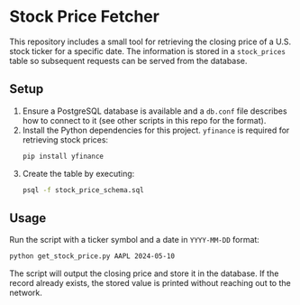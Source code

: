# Stock Price Fetcher

This repository includes a small tool for retrieving the closing price of a
U.S. stock ticker for a specific date. The information is stored in a
`stock_prices` table so subsequent requests can be served from the database.

## Setup
1. Ensure a PostgreSQL database is available and a `db.conf` file describes how
   to connect to it (see other scripts in this repo for the format).
2. Install the Python dependencies for this project. `yfinance` is required for
   retrieving stock prices:
   ```bash
   pip install yfinance
   ```
3. Create the table by executing:
   ```bash
   psql -f stock_price_schema.sql
   ```

## Usage
Run the script with a ticker symbol and a date in `YYYY-MM-DD` format:
```bash
python get_stock_price.py AAPL 2024-05-10
```
The script will output the closing price and store it in the database.
If the record already exists, the stored value is printed without reaching out
to the network.
